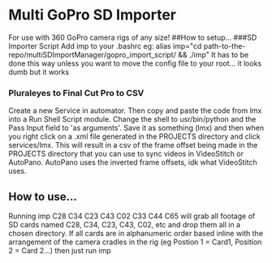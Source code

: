 # Multi GoPro SD Importer
For use with 360 GoPro camera rigs of any size!
##How to setup...
###SD Importer Script
Add imp to your .bashrc eg:
    alias imp="cd path-to-the-repo/multiSDImportManager/gopro_import_script/ && ./imp"
It has to be done this way unless you want to move the config file to your root... it looks dumb but it works
### Pluraleyes to Final Cut Pro to CSV
Create a new Service in automator. Then copy and paste the code from lmx into a Run Shell Script module. Change the shell to usr/bin/python and the Pass Input field to 'as arguments'. Save it as something (lmx) and then when you right click on a .xml file generated in the PROJECTS directory and click services/lmx. This will result in a csv of the frame offset being made in the PROJECTS directory that you can use to sync videos in VideoStitch or AutoPano. AutoPano uses the inverted frame offsets, idk what VideoStitch uses.
## How to use...
Running
    imp C28 C34 C23 C43 C02 C33 C44 C65
will grab all footage of SD cards named C28, C34, C23, C43, C02, etc and drop them all in a chosen directory. If all cards are in alphanumeric order based inline with the arrangement of the camera cradles in the rig (eg Postion 1 = Card1, Position 2 = Card 2...) then just run imp
